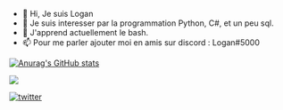 - 👋 Hi, Je suis Logan
- 👀 Je suis interesser par la programmation Python, C#, et un peu sql.
- 🌱 J'apprend actuellement le bash.
- 📫 Pour me parler ajouter moi en amis sur discord : Logan#5000

[![Anurag's GitHub stats](https://github-readme-stats.vercel.app/api?username=The8Golden&theme=radical)](https://github.com/anuraghazra/github-readme-stats)

<a href="https://github.com/anuraghazra/github-readme-stats">
  <img align="center" src="https://github-readme-stats.vercel.app/api/top-langs/?username=The8Golden&theme=radical" />
</a>

[![twitter](https://github.com/shikhar1020jais1/Git-Social/blob/master/Icons/Twitter1.png (Twitter))][1]

[1]: https://twitter.com/VersavelLogan1


<!---
The8Golden/The8Golden is a ✨ special ✨ repository because its `README.md` (this file) appears on your GitHub profile.
You can click the Preview link to take a look at your changes.
--->
